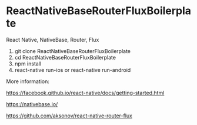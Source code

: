 # ReactNativeBaseRouterFluxBoilerplate
React Native, NativeBase, Router, Flux

1. git clone ReactNativeBaseRouterFluxBoilerplate
2. cd ReactNativeBaseRouterFluxBoilerplate
3. npm install
4. react-native run-ios or react-native run-android

More information:

https://facebook.github.io/react-native/docs/getting-started.html

https://nativebase.io/

https://github.com/aksonov/react-native-router-flux
